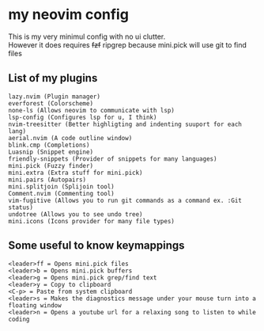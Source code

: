 # my neovim config
This is my very minimul config with no ui clutter.\
However it does requires ~~fzf~~ ripgrep because mini.pick will use git to find files
## List of my plugins
```
lazy.nvim (Plugin manager)
everforest (Colorscheme)
none-ls (Allows neovim to communicate with lsp)
lsp-config (Configures lsp for u, I think)
nvim-treesitter (Better highligting and indenting suuport for each lang)
aerial.nvim (A code outline window)
blink.cmp (Completions)
Luasnip (Snippet engine)
friendly-snippets (Provider of snippets for many languages)
mini.pick (Fuzzy finder)
mini.extra (Extra stuff for mini.pick)
mini.pairs (Autopairs)
mini.splitjoin (Splijoin tool)
Comment.nvim (Commenting tool)
vim-fugitive (Allows you to run git commands as a command ex. :Git status)
undotree (Allows you to see undo tree)
mini.icons (Icons provider for many file types)
```
## Some useful to know keymappings
```
<leader>ff = Opens mini.pick files
<leader>b = Opens mini.pick buffers
<leader>g = Opens mini.pick grep/find text
<leader>y = Copy to clipboard
<C-p> = Paste from system clipboard
<leader>s = Makes the diagnostics message under your mouse turn into a floating window
<leader>n = Opens a youtube url for a relaxing song to listen to while coding
```
